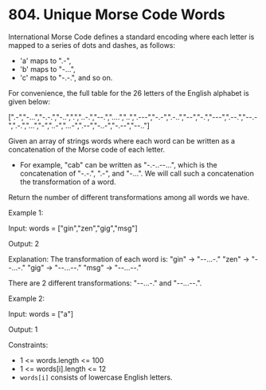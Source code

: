 # 804. Unique Morse Code Words

International Morse Code defines a standard encoding where each letter is mapped to a series of dots and dashes, as follows:

* 'a' maps to ".-",
* 'b' maps to "-...",
* 'c' maps to "-.-.", and so on.

For convenience, the full table for the 26 letters of the English alphabet is given below:

[".-","-...","-.-.","-..",".","..-.","--.","....","..",".---","-.-",".-..","--","-.","---",".--.","--.-",".-.","...","-","..-","...-",".--","-..-","-.--","--.."]

Given an array of strings words where each word can be written as a concatenation of the Morse code of each letter.

* For example, "cab" can be written as "-.-..--...", which is the concatenation of "-.-.", ".-", and "-...". We will call such a concatenation the transformation of a word.

Return the number of different transformations among all words we have.

Example 1:

Input: words = ["gin","zen","gig","msg"]

Output: 2

Explanation: The transformation of each word is:
"gin" -> "--...-."
"zen" -> "--...-."
"gig" -> "--...--."
"msg" -> "--...--."

There are 2 different transformations: "--...-." and "--...--.".

Example 2:

Input: words = ["a"]

Output: 1



Constraints:

* 1 <= words.length <= 100
* 1 <= words[i].length <= 12
* `words[i]` consists of lowercase English letters.